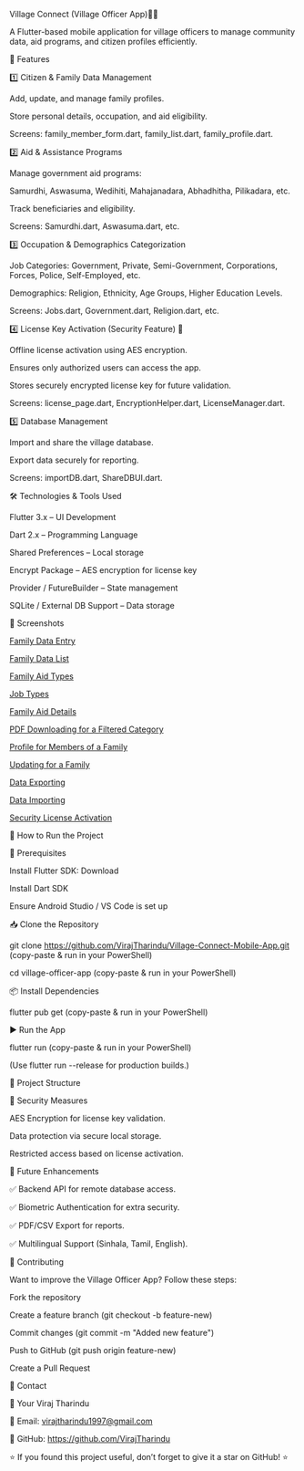 Village Connect (Village Officer App)📱🏡

A Flutter-based mobile application for village officers to manage community data, aid programs, and citizen profiles efficiently.

📌 Features

1️⃣ Citizen & Family Data Management

Add, update, and manage family profiles.

Store personal details, occupation, and aid eligibility.

Screens: family_member_form.dart, family_list.dart, family_profile.dart.



2️⃣ Aid & Assistance Programs

Manage government aid programs:

Samurdhi, Aswasuma, Wedihiti, Mahajanadara, Abhadhitha, Pilikadara, etc.

Track beneficiaries and eligibility.

Screens: Samurdhi.dart, Aswasuma.dart, etc.


3️⃣ Occupation & Demographics Categorization

Job Categories: Government, Private, Semi-Government, Corporations, Forces, Police, Self-Employed, etc.

Demographics: Religion, Ethnicity, Age Groups, Higher Education Levels.

Screens: Jobs.dart, Government.dart, Religion.dart, etc.


4️⃣ License Key Activation (Security Feature) 🔐

Offline license activation using AES encryption.

Ensures only authorized users can access the app.

Stores securely encrypted license key for future validation.

Screens: license_page.dart, EncryptionHelper.dart, LicenseManager.dart.


5️⃣ Database Management

Import and share the village database.

Export data securely for reporting.

Screens: importDB.dart, ShareDBUI.dart.


🛠️ Technologies & Tools Used

Flutter 3.x – UI Development

Dart 2.x – Programming Language

Shared Preferences – Local storage

Encrypt Package – AES encryption for license key

Provider / FutureBuilder – State management

SQLite / External DB Support – Data storage


📸 Screenshots

[Family Data Entry](https://github.com/VirajTharindu/Village_Officer_App/blob/main/Screenshots/Family%20Data%20Entry.jpg)

[Family Data List](https://github.com/VirajTharindu/Village_Officer_App/blob/main/Screenshots/Family%20Data%20List.jpg)

[Family Aid Types](https://github.com/VirajTharindu/Village_Officer_App/blob/main/Screenshots/Family%20Aid%20Types.jpg)

[Job Types](https://github.com/VirajTharindu/Village_Officer_App/blob/main/Screenshots/Job%20Types.jpg)

[Family Aid Details](https://github.com/VirajTharindu/Village_Officer_App/blob/main/Screenshots/Family%20Aid%20details%20(Samurdi).jpg)

[PDF Downloading for a Filtered Category](https://github.com/VirajTharindu/Village_Officer_App/blob/main/Screenshots/PDF%20Downloading%20Screen%20for%20a%20Filtered%20Category.jpg)

[Profile for Members of a Family](https://github.com/VirajTharindu/Village_Officer_App/blob/main/Screenshots/Profile%20for%20an%20User.jpg)

[Updating for a Family](https://github.com/VirajTharindu/Village_Officer_App/blob/main/Screenshots/Updating%20screen%20for%20an%20User.jpg)

[Data Exporting](https://github.com/VirajTharindu/Village_Officer_App/blob/main/Screenshots/Data%20Exporting.jpg)

[Data Importing](https://github.com/VirajTharindu/Village_Officer_App/blob/main/Screenshots/Data%20Importing.jpg)

[Security License Activation](https://github.com/VirajTharindu/Village_Officer_App/blob/main/Screenshots/Security%20License%20Activation.jpg)



🚀 How to Run the Project


🔧 Prerequisites

Install Flutter SDK: Download

Install Dart SDK

Ensure Android Studio / VS Code is set up


📥 Clone the Repository

git clone https://github.com/VirajTharindu/Village-Connect-Mobile-App.git (copy-paste & run in your PowerShell)

cd village-officer-app (copy-paste & run in your PowerShell)


📦 Install Dependencies

flutter pub get (copy-paste & run in your PowerShell)


▶️ Run the App

flutter run (copy-paste & run in your PowerShell)

(Use flutter run --release for production builds.)


📂 Project Structure


🔐 Security Measures

AES Encryption for license key validation.

Data protection via secure local storage.

Restricted access based on license activation.


🎯 Future Enhancements

✅ Backend API for remote database access.

✅ Biometric Authentication for extra security.

✅ PDF/CSV Export for reports.

✅ Multilingual Support (Sinhala, Tamil, English).


🤝 Contributing

Want to improve the Village Officer App? Follow these steps:


Fork the repository

Create a feature branch (git checkout -b feature-new)

Commit changes (git commit -m "Added new feature")

Push to GitHub (git push origin feature-new)

Create a Pull Request


📧 Contact

👤 Your Viraj Tharindu

📧 Email: virajtharindu1997@gmail.com

🔗 GitHub: https://github.com/VirajTharindu


⭐ If you found this project useful, don’t forget to give it a star on GitHub! ⭐

